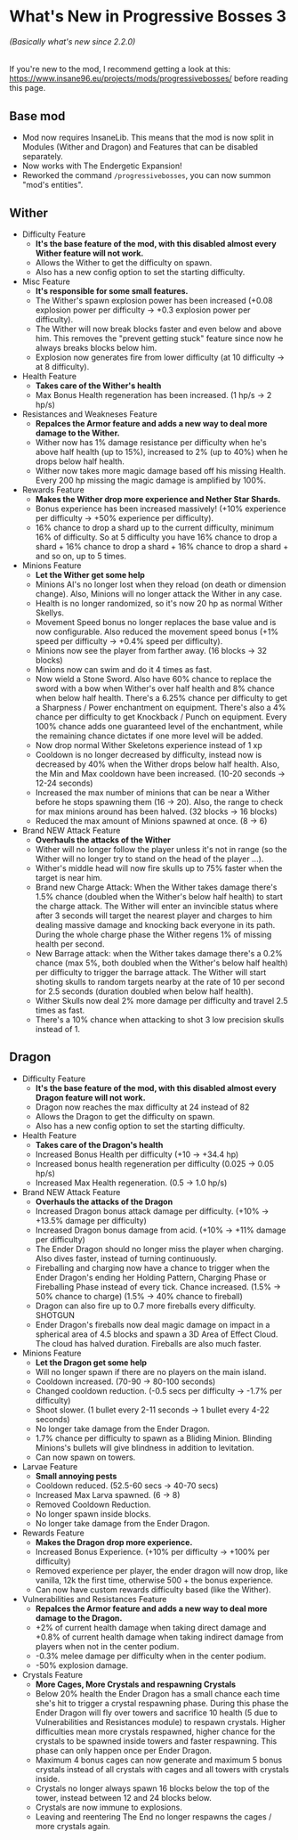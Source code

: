 # What's New in Progressive Bosses 3

###### (Basically what's new since 2.2.0)

If you're new to the mod, I recommend getting a look at this: https://www.insane96.eu/projects/mods/progressivebosses/ before reading this page.

## Base mod
* Mod now requires InsaneLib. This means that the mod is now split in Modules (Wither and Dragon) and Features that can be disabled separately.
* Now works with The Endergetic Expansion!
* Reworked the command `/progressivebosses`, you can now summon "mod's entities".

## Wither
* Difficulty Feature
    * **It's the base feature of the mod, with this disabled almost every Wither feature will not work.**
    * Allows the Wither to get the difficulty on spawn.
    * Also has a new config option to set the starting difficulty.
* Misc Feature
    * **It's responsible for some small features.**
    * The Wither's spawn explosion power has been increased (+0.08 explosion power per difficulty -> +0.3 explosion power per difficulty).
    * The Wither will now break blocks faster and even below and above him. This removes the "prevent getting stuck" feature since now he always breaks blocks below him.
    * Explosion now generates fire from lower difficulty (at 10 difficulty -> at 8 difficulty).
* Health Feature
    * **Takes care of the Wither's health**
    * Max Bonus Health regeneration has been increased. (1 hp/s -> 2 hp/s)
* Resistances and Weakneses Feature
    * **Repalces the Armor feature and adds a new way to deal more damage to the Wither.**
    * Wither now has 1% damage resistance per difficulty when he's above half health (up to 15%), increased to 2% (up to 40%) when he drops below half health.
    * Wither now takes more magic damage based off his missing Health. Every 200 hp missing the magic damage is amplified by 100%.
* Rewards Feature
    * **Makes the Wither drop more experience and Nether Star Shards.**
    * Bonus experience has been increased massively! (+10% experience per difficulty -> +50% experience per difficulty).
    * 16% chance to drop a shard up to the current difficulty, minimum 16% of difficulty. So at 5 difficulty you have 16% chance to drop a shard + 16% chance to drop a shard + 16% chance to drop a shard + and so on, up to 5 times.
* Minions Feature
    * **Let the Wither get some help**
    * Minions AI's no longer lost when they reload (on death or dimension change). Also, Minions will no longer attack the Wither in any case.
    * Health is no longer randomized, so it's now 20 hp as normal Wither Skellys.
    * Movement Speed bonus no longer replaces the base value and is now configurable. Also reduced the movement speed bonus (+1% speed per difficulty -> +0.4% speed per difficulty).
    * Minions now see the player from farther away. (16 blocks -> 32 blocks)
    * Minions now can swim and do it 4 times as fast.
    * Now wield a Stone Sword. Also have 60% chance to replace the sword with a bow when Wither's over half health and 8% chance when below half health. There's a 6.25% chance per difficulty to get a Sharpness / Power enchantment on equipment. There's also a 4% chance per difficulty to get Knockback / Punch on equipment. Every 100% chance adds one guaranteed level of the enchantment, while the remaining chance dictates if one more level will be added.
    * Now drop normal Wither Skeletons experience instead of 1 xp
    * Cooldown is no longer decreased by difficulty, instead now is decreased by 40% when the Wither drops below half health. Also, the Min and Max cooldown have been increased. (10-20 seconds -> 12-24 seconds)
    * Increased the max number of minions that can be near a Wither before he stops spawning them (16 -> 20). Also, the range to check for max minions around has been halved. (32 blocks -> 16 blocks)
    * Reduced the max amount of Minions spawned at once. (8 -> 6)
* Brand NEW Attack Feature
    * **Overhauls the attacks of the Wither**
    * Wither will no longer follow the player unless it's not in range (so the Wither will no longer try to stand on the head of the player ...).
    * Wither's middle head will now fire skulls up to 75% faster when the target is near him.
    * Brand new Charge Attack: When the Wither takes damage there's 1.5% chance (doubled when the Wither's below half health) to start the charge attack. The Wither will enter an invincible status where after 3 seconds will target the nearest player and charges to him dealing massive damage and knocking back everyone in its path. During the whole charge phase the Wither regens 1% of missing health per second.
    * New Barrage attack: when the Wither takes damage there's a 0.2% chance (max 5%, both doubled when the Wither's below half health) per difficulty to trigger the barrage attack. The Wither will start shoting skulls to random targets nearby at the rate of 10 per second for 2.5 seconds (duration doubled when below half health).
    * Wither Skulls now deal 2% more damage per difficulty and travel 2.5 times as fast.
    * There's a 10% chance when attacking to shot 3 low precision skulls instead of 1.
  
## Dragon
* Difficulty Feature
    * **It's the base feature of the mod, with this disabled almost every Dragon feature will not work.**
    * Dragon now reaches the max difficulty at 24 instead of 82
    * Allows the Dragon to get the difficulty on spawn.
    * Also has a new config option to set the starting difficulty.
* Health Feature
    * **Takes care of the Dragon's health**
    * Increased Bonus Health per difficulty (+10 -> +34.4 hp)
    * Increased bonus health regeneration per difficulty (0.025 -> 0.05 hp/s)
    * Increased Max Health regeneration. (0.5 -> 1.0 hp/s)
* Brand NEW Attack Feature
    * **Overhauls the attacks of the Dragon**
    * Increased Dragon bonus attack damage per difficulty. (+10% -> +13.5% damage per difficulty)
    * Increased Dragon bonus damage from acid. (+10% -> +11% damage per difficulty)
    * The Ender Dragon should no longer miss the player when charging. Also dives faster, instead of turning continuously.
    * Fireballing and charging now have a chance to trigger when the Ender Dragon's ending her Holding Pattern, Charging Phase or Fireballing Phase instead of every tick. Chance increased. (1.5% -> 50% chance to charge) (1.5% -> 40% chance to fireball)
    * Dragon can also fire up to 0.7 more fireballs every difficulty. SHOTGUN
    * Ender Dragon's fireballs now deal magic damage on impact in a spherical area of 4.5 blocks and spawn a 3D Area of Effect Cloud. The cloud has halved duration. Fireballs are also much faster.
* Minions Feature
    * **Let the Dragon get some help**
    * Will no longer spawn if there are no players on the main island.
    * Cooldown increased. (70-90 -> 80-100 seconds)
    * Changed cooldown reduction. (-0.5 secs per difficulty -> -1.7% per difficulty)
    * Shoot slower. (1 bullet every 2-11 seconds -> 1 bullet every 4-22 seconds)
    * No longer take damage from the Ender Dragon.
    * 1.7% chance per difficulty to spawn as a Bliding Minion. Blinding Minions's bullets will give blindness in addition to levitation.
    * Can now spawn on towers.
* Larvae Feature
    * **Small annoying pests**
    * Cooldown reduced. (52.5-60 secs -> 40-70 secs)
    * Increased Max Larva spawned. (6 -> 8)
    * Removed Cooldown Reduction.
    * No longer spawn inside blocks.
    * No longer take damage from the Ender Dragon.
* Rewards Feature
    * **Makes the Dragon drop more experience.**
    * Increased Bonus Experience. (+10% per difficulty -> +100% per difficulty)
    * Removed experience per player, the ender dragon will now drop, like vanilla, 12k the first time, otherwise 500 + the bonus experience.
    * Can now have custom rewards difficulty based (like the Wither).
* Vulnerabilities and Resistances Feature
    * **Repalces the Armor feature and adds a new way to deal more damage to the Dragon.**
    * +2% of current health damage when taking direct damage and +0.8% of current health damage when taking indirect damage from players when not in the center podium.
    * -0.3% melee damage per difficulty when in the center podium.
    * -50% explosion damage.
* Crystals Feature
    * **More Cages, More Crystals and respawning Crystals**
    * Below 20% health the Ender Dragon has a small chance each time she's hit to trigger a crystal respawning phase. During this phase the Ender Dragon will fly over towers and sacrifice 10 health (5 due to Vulnerabilities and Resistances module) to respawn crystals. Higher difficulties mean more crystals respawned, higher chance for the crystals to be spawned inside towers and faster respawning. This phase can only happen once per Ender Dragon.
    * Maximum 4 bonus cages can now generate and maximum 5 bonus crystals instead of all crystals with cages and all towers with crystals inside.
    * Crystals no longer always spawn 16 blocks below the top of the tower, instead between 12 and 24 blocks below.
    * Crystals are now immune to explosions.
    * Leaving and reentering The End no longer respawns the cages / more crystals again.
